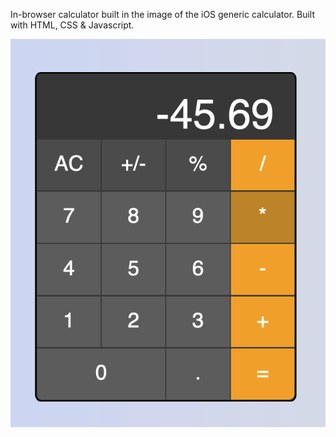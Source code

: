 In-browser calculator built in the image of the iOS generic calculator. Built with 
HTML, CSS & Javascript.

![calculator-pic](./calculator.png)